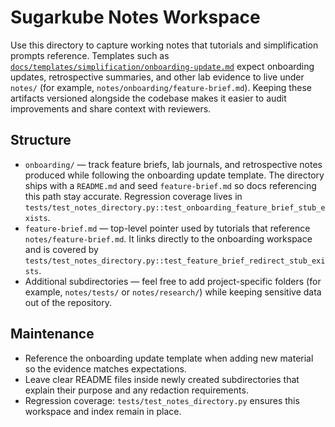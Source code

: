 # Sugarkube Notes Workspace

Use this directory to capture working notes that tutorials and simplification
prompts reference. Templates such as
[`docs/templates/simplification/onboarding-update.md`](../docs/templates/simplification/onboarding-update.md)
expect onboarding updates, retrospective summaries, and other lab evidence to
live under `notes/` (for example, `notes/onboarding/feature-brief.md`). Keeping
these artifacts versioned alongside the codebase makes it easier to audit
improvements and share context with reviewers.

## Structure

- `onboarding/` — track feature briefs, lab journals, and retrospective notes
  produced while following the onboarding update template. The directory ships
  with a `README.md` and seed `feature-brief.md` so docs referencing this path
  stay accurate. Regression coverage lives in
  `tests/test_notes_directory.py::test_onboarding_feature_brief_stub_exists`.
- `feature-brief.md` — top-level pointer used by tutorials that reference
  `notes/feature-brief.md`. It links directly to the onboarding workspace and
  is covered by
  `tests/test_notes_directory.py::test_feature_brief_redirect_stub_exists`.
- Additional subdirectories — feel free to add project-specific folders (for
  example, `notes/tests/` or `notes/research/`) while keeping sensitive data out
  of the repository.

## Maintenance

- Reference the onboarding update template when adding new material so the
  evidence matches expectations.
- Leave clear README files inside newly created subdirectories that explain
  their purpose and any redaction requirements.
- Regression coverage:
  `tests/test_notes_directory.py` ensures this workspace and index remain in
  place.
